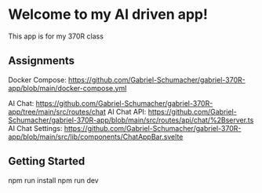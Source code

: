 # Welcome to my AI driven app!
This app is for my 370R class
## Assignments
Docker Compose: https://github.com/Gabriel-Schumacher/gabriel-370R-app/blob/main/docker-compose.yml

AI Chat: https://github.com/Gabriel-Schumacher/gabriel-370R-app/tree/main/src/routes/chat
AI Chat API: https://github.com/Gabriel-Schumacher/gabriel-370R-app/blob/main/src/routes/api/chat/%2Bserver.ts
AI Chat Settings: https://github.com/Gabriel-Schumacher/gabriel-370R-app/blob/main/src/lib/components/ChatAppBar.svelte
## Getting Started
npm run install
npm run dev
